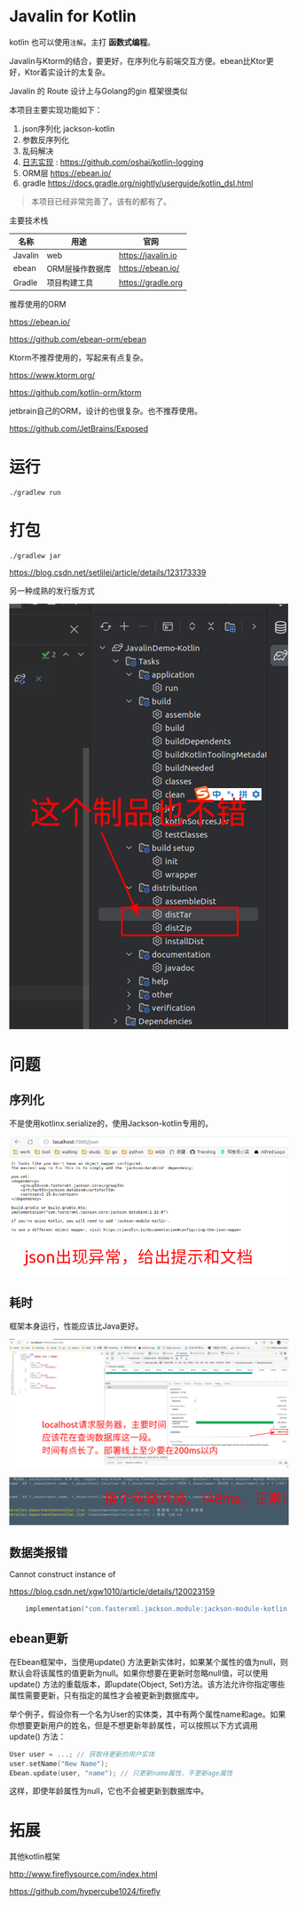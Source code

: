 Javalin for Kotlin
===

kotlin 也可以使用`注解`。主打 **函数式编程**。

Javalin与Ktorm的结合，要更好，在序列化与前端交互方便。ebean比Ktor更好，Ktor着实设计的太复杂。

Javalin 的 Route 设计上与Golang的gin 框架很类似

本项目主要实现功能如下：

1. json序列化 jackson-kotlin
2. 参数反序列化
3. 乱码解决
4. [日志实现](https://juejin.cn/post/6940302422388506632) : https://github.com/oshai/kotlin-logging
5. ORM层 https://ebean.io/
6. gradle https://docs.gradle.org/nightly/userguide/kotlin_dsl.html

> 本项目已经非常完善了。该有的都有了。

主要技术栈

 名称      | 用途        | 官网                 
---------|-----------|--------------------
 Javalin | web       | https://javalin.io 
 ebean   | ORM层操作数据库 | https://ebean.io/  
 Gradle  | 项目构建工具    | https://gradle.org 

推荐使用的ORM

https://ebean.io/

https://github.com/ebean-orm/ebean

Ktorm不推荐使用的，写起来有点复杂。

https://www.ktorm.org/

https://github.com/kotlin-orm/ktorm

jetbrain自己的ORM，设计的也很复杂。也不推荐使用。

https://github.com/JetBrains/Exposed

# 运行

```shell
./gradlew run
```

# 打包

```shell
./gradlew jar
```

https://blog.csdn.net/setlilei/article/details/123173339

另一种成熟的发行版方式

![img_1.png](assets/img/img_1.png)

# 问题

## 序列化

不是使用kotlinx.serialize的，使用Jackson-kotlin专用的。

![img.png](assets/img/img.png)

## 耗时

框架本身运行，性能应该比Java更好。

![img_2.png](assets/img/img_2.png)

![img.png](assets/img/mysql-time-normal.png)

## 数据类报错

Cannot construct instance of

https://blog.csdn.net/xgw1010/article/details/120023159

```kotlin
    implementation("com.fasterxml.jackson.module:jackson-module-kotlin:2.12.5")
```

## ebean更新

在Ebean框架中，当使用update()
方法更新实体时，如果某个属性的值为null，则默认会将该属性的值更新为null。如果你想要在更新时忽略null值，可以使用update()
方法的重载版本，即update(Object, Set<String>)方法。该方法允许你指定哪些属性需要更新，只有指定的属性才会被更新到数据库中。

举个例子，假设你有一个名为User的实体类，其中有两个属性name和age。如果你想要更新用户的姓名，但是不想更新年龄属性，可以按照以下方式调用update()
方法：

```kotlin
User user = ...; // 获取待更新的用户实体
user.setName("New Name");
Ebean.update(user, "name"); // 只更新name属性，不更新age属性
```

这样，即使年龄属性为null，它也不会被更新到数据库中。

# 拓展

其他kotlin框架

http://www.fireflysource.com/index.html

https://github.com/hypercube1024/firefly


